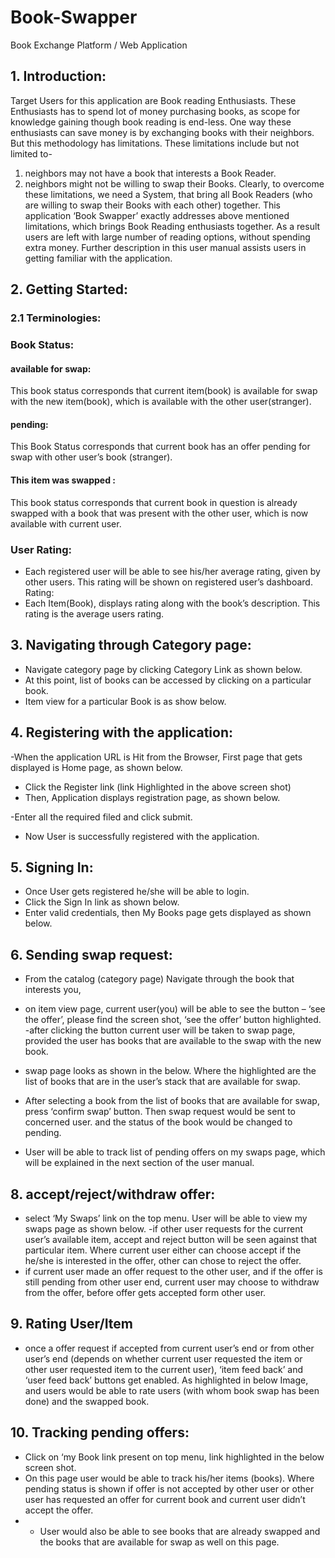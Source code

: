 # Book-Swapper
Book Exchange Platform / Web Application
## 1. Introduction:
Target Users for this application are Book reading Enthusiasts. These Enthusiasts has to spend lot of money purchasing books, as scope for knowledge gaining though book reading is end-less. One way these enthusiasts can save money is by exchanging books with their neighbors. But this methodology has limitations. These limitations include but not limited to-
1) neighbors may not have a book that interests a Book Reader.
2) neighbors might not be willing to swap their Books.
Clearly, to overcome these limitations, we need a System, that bring all Book Readers (who are willing to swap their Books with each other) together.
This application ‘Book Swapper’ exactly addresses above mentioned limitations, which brings Book Reading enthusiasts together. As a result users are left with large number of reading options, without spending extra money.
Further description in this user manual assists users in getting familiar with the application.

## 2. Getting Started:
### 2.1 Terminologies:
### Book Status:
####  available for swap: 
This book status corresponds that current item(book) is available for swap with the new item(book), which is available with the other user(stranger).
#### pending: 
This Book Status corresponds that current book has an offer pending for swap with other user’s book (stranger).
#### This item was swapped :
This book status corresponds that current book in question is already swapped with a book that was present with the other user, which is now available with current user.
### User Rating:
- Each registered user will be able to see his/her average rating, given by other users. This rating will be shown on registered user’s dashboard.
Rating:
- Each Item(Book), displays rating along with the book’s description. This rating is the average users rating.

## 3. Navigating through Category page:
- Navigate category page by clicking Category Link as shown below.
- At this point, list of books can be accessed by clicking on a particular book.
- Item view for a particular Book is as show below.

## 4. Registering with the application:
-When the application URL is Hit from the Browser, First page that gets displayed is Home page, as shown below.
- Click the Register link (link Highlighted in the above screen shot)
- Then, Application displays registration page, as shown below.

-Enter all the required filed and click submit.
- Now User is successfully registered with the application.

## 5. Signing In:
- Once User gets registered he/she will be able to login.
- Click the Sign In link as shown below.
- Enter valid credentials, then My Books page gets displayed as shown below.

## 6. Sending swap request:
- From the catalog (category page) Navigate through the book that interests you,
- on item view page, current user(you) will be able to see the button – ‘see the offer’, please find the screen shot, ‘see the offer’ button highlighted.
-after clicking the button current user will be taken to swap page, provided the user has books that are available to the swap with the new book.
- swap page looks as shown in the below. Where the highlighted are the list of books that are in the user’s stack that are available for swap.

- After selecting a book from the list of books that are available for swap, press ‘confirm swap’ button. Then swap request would be sent to concerned user. and the status of the book would be changed to pending.
- User will be able to track list of pending offers on my swaps page, which will be explained in the next section of the user manual.

## 8. accept/reject/withdraw offer:
- select ‘My Swaps’ link on the top menu. User will be able to view my swaps page as shown below.
-if other user requests for the current user’s available item, accept and reject button will be seen against that particular item. Where current user either can choose accept if the he/she is interested in the offer, other can chose to reject the offer.
- if current user made an offer request to the other user, and if the offer is still pending from other user end, current user may choose to withdraw from the offer, before offer gets accepted form other user.

## 9. Rating User/Item
- once a offer request if accepted from current user’s end or from other user’s end (depends on whether current user requested the item or other user requested item to the current user), ‘item feed back’ and ‘user feed back’ buttons get enabled. As highlighted in below Image, and users would be able to rate users (with whom book swap has been done) and the swapped book.

## 10. Tracking pending offers:
- Click on ‘my Book link present on top menu, link highlighted in the below screen shot.
- On this page user would be able to track his/her items (books). Where pending status is shown if offer is not accepted by other user or other user has requested an offer for current book and current user didn’t accept the offer.
- - User would also be able to see books that are already swapped and the books that are available for swap as well on this page.
